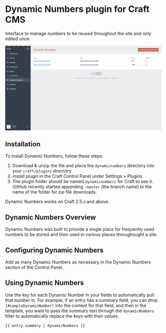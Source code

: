 # Dynamic Numbers plugin for Craft CMS

Interface to manage numbers to be reused throughout the site and only edited once

![Screenshot](dynamicnumbers/resources/screenshots/dynamic-numbers.png)

## Installation

To install Dynamic Numbers, follow these steps:

1. Download & unzip the file and place the `dynamicnumbers` directory into your `craft/plugins` directory
4. Install plugin in the Craft Control Panel under Settings > Plugins
5. The plugin folder should be named `dynamicnumbers` for Craft to see it.  GitHub recently started appending `-master` (the branch name) to the name of the folder for zip file downloads.

Dynamic Numbers works on Craft 2.5.x and above.

## Dynamic Numbers Overview

Dynamic Numbers was built to provide a single place for frequently used numbers to be stored and then used in various places throughought a site.

## Configuring Dynamic Numbers

Add as many Dynamic Numbers as necessary in the Dynamic Numbers section of the Control Panel.

## Using Dynamic Numbers

Use the *key* for each Dynamic Number in your fields to automatically pull that number in. For example, if an entry has a summary field, you can drop `[#sampleDynamicNumber]` into the content for that field, and then in the template, you want to pass the summary text through the `dynamicNumbers` filter to automatically replace the *keys* with their *values*.

```
{{ entry.summary | dynamicNumbers }}
```